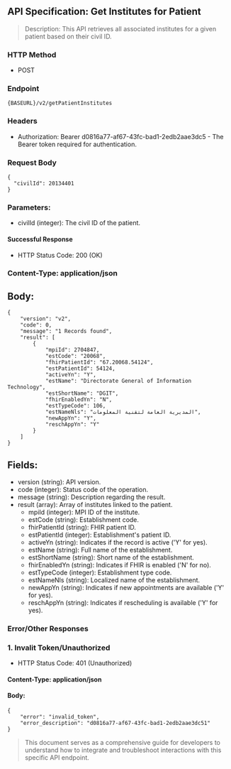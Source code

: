 ## API Specification: Get Institutes for Patient
> Description: This API retrieves all associated institutes for a given patient based on their civil ID.

### HTTP Method
- POST

### Endpoint
 ``` {BASEURL}/v2/getPatientInstitutes ```

### Headers
- Authorization: Bearer d0816a77-af67-43fc-bad1-2edb2aae3dc5 - The Bearer token required for authentication.
### Request Body
```
{
  "civilId": 20134401
}
```
### Parameters:
- civilId (integer): The civil ID of the patient.
#### Successful Response
- HTTP Status Code: 200 (OK)

### Content-Type: application/json

## Body:

```
{
    "version": "v2",
    "code": 0,
    "message": "1 Records found",
    "result": [
        {
            "mpiId": 2704847,
            "estCode": "20068",
            "fhirPatientId": "67.20068.54124",
            "estPatientId": 54124,
            "activeYn": "Y",
            "estName": "Directorate General of Information Technology",
            "estShortName": "DGIT",
            "fhirEnabledYn": "N",
            "estTypeCode": 106,
            "estNameNls": "المديرية العامة لتقنية المعلومات",
            "newAppYn": "Y",
            "reschAppYn": "Y"
        }
    ]
}
```
## Fields:

- version (string): API version.
- code (integer): Status code of the operation.
- message (string): Description regarding the result.
- result (array): Array of institutes linked to the patient.
  - mpiId (integer): MPI ID of the institute.
  - estCode (string): Establishment code.
  - fhirPatientId (string): FHIR patient ID.
  - estPatientId (integer): Establishment's patient ID.
  - activeYn (string): Indicates if the record is active ('Y' for yes).
  - estName (string): Full name of the establishment.
  - estShortName (string): Short name of the establishment.
  - fhirEnabledYn (string): Indicates if FHIR is enabled ('N' for no).
  - estTypeCode (integer): Establishment type code.
  - estNameNls (string): Localized name of the establishment.
  - newAppYn (string): Indicates if new appointments are available ('Y' for yes).
  - reschAppYn (string): Indicates if rescheduling is available ('Y' for yes).

### Error/Other Responses

### 1. Invalit Token/Unauthorized
 -  HTTP Status Code: 401 (Unauthorized)
#### Content-Type: application/json
#### Body:
```
{
    "error": "invalid_token",
    "error_description": "d0816a77-af67-43fc-bad1-2edb2aae3dc51"
}
```



> This document serves as a comprehensive guide for developers to understand how to integrate and troubleshoot interactions with this specific API endpoint.
